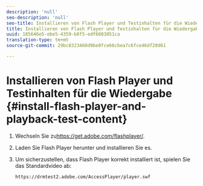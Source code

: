 ```yaml
---
description: 'null'
seo-description: 'null'
seo-title: Installieren von Flash Player und Testinhalten für die Wiedergabe
title: Installieren von Flash Player und Testinhalten für die Wiedergabe
uuid: 185646e5-ebe5-4359-b8f5-edf6603051ca
translation-type: tm+mt
source-git-commit: 29bc8323460d9be0fce66cbea7c6fce46df20d61

---
```



# Installieren von Flash Player und Testinhalten für die Wiedergabe {#install-flash-player-and-playback-test-content}

1. Wechseln Sie zu<span></span>https://get.adobe.com/flashplayer/.
1. Laden Sie Flash Player herunter und installieren Sie es.
1. Um sicherzustellen, dass Flash Player korrekt installiert ist, spielen Sie das Standardvideo ab:

   `https://drmtest2.adobe.com/AccessPlayer/player.swf`
